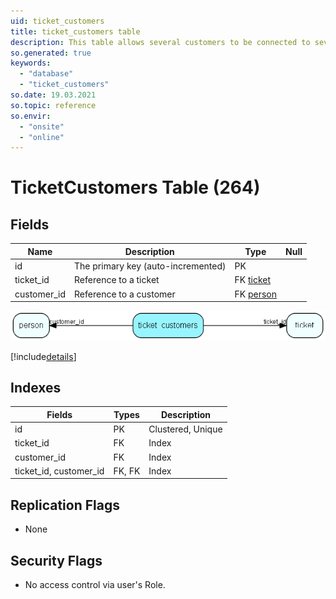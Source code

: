 ```yaml
---
uid: ticket_customers
title: ticket_customers table
description: This table allows several customers to be connected to several tickets (many-to-many)
so.generated: true
keywords:
  - "database"
  - "ticket_customers"
so.date: 19.03.2021
so.topic: reference
so.envir:
  - "onsite"
  - "online"
---
```


# TicketCustomers Table (264)

## Fields

| Name | Description | Type | Null |
|------|-------------|------|:----:|
|id|The primary key (auto-incremented)|PK| |
|ticket\_id|Reference to a ticket|FK [ticket](ticket.md)| |
|customer\_id|Reference to a customer|FK [person](person.md)| |


![ticket_customers table relationship diagram](media\ticket_customers.png)

[!include[details](./includes/ticket-customers.md)]

## Indexes

| Fields | Types | Description |
|--------|-------|-------------|
|id |PK |Clustered, Unique |
|ticket\_id |FK |Index |
|customer\_id |FK |Index |
|ticket\_id, customer\_id |FK, FK |Index |

## Replication Flags

* None

## Security Flags

* No access control via user's Role.

